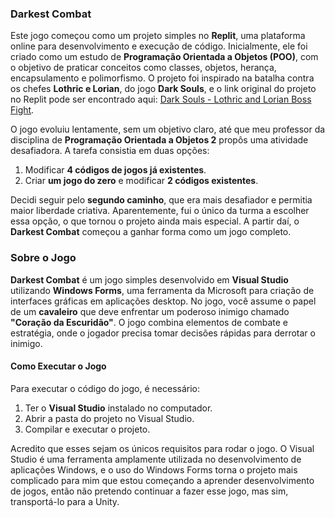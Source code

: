 ### **Darkest Combat**

Este jogo começou como um projeto simples no **Replit**, uma plataforma online para desenvolvimento e execução de código. Inicialmente, ele foi criado como um estudo de **Programação Orientada a Objetos (POO)**, com o objetivo de praticar conceitos como classes, objetos, herança, encapsulamento e polimorfismo. O projeto foi inspirado na batalha contra os chefes **Lothric e Lorian**, do jogo **Dark Souls**, e o link original do projeto no Replit pode ser encontrado aqui: [Dark Souls - Lothric and Lorian Boss Fight](https://replit.com/@pedronovelli14/Dark-Souls-Lothric-and-Lorian-Boss-Fight).

O jogo evoluiu lentamente, sem um objetivo claro, até que meu professor da disciplina de **Programação Orientada a Objetos 2** propôs uma atividade desafiadora. A tarefa consistia em duas opções:
1. Modificar **4 códigos de jogos já existentes**.
2. Criar **um jogo do zero** e modificar **2 códigos existentes**.

Decidi seguir pelo **segundo caminho**, que era mais desafiador e permitia maior liberdade criativa. Aparentemente, fui o único da turma a escolher essa opção, o que tornou o projeto ainda mais especial. A partir daí, o **Darkest Combat** começou a ganhar forma como um jogo completo.

### **Sobre o Jogo**

**Darkest Combat** é um jogo simples desenvolvido em **Visual Studio** utilizando **Windows Forms**, uma ferramenta da Microsoft para criação de interfaces gráficas em aplicações desktop. No jogo, você assume o papel de um **cavaleiro** que deve enfrentar um poderoso inimigo chamado **"Coração da Escuridão"**. O jogo combina elementos de combate e estratégia, onde o jogador precisa tomar decisões rápidas para derrotar o inimigo.

#### **Como Executar o Jogo**
Para executar o código do jogo, é necessário:
1. Ter o **Visual Studio** instalado no computador.
2. Abrir a pasta do projeto no Visual Studio.
3. Compilar e executar o projeto.

Acredito que esses sejam os únicos requisitos para rodar o jogo. O Visual Studio é uma ferramenta amplamente utilizada no desenvolvimento de aplicações Windows, e o uso do Windows Forms torna o projeto mais complicado para mim que estou começando a aprender desenvolvimento de jogos, então não pretendo continuar a fazer esse jogo, mas sim, transportá-lo para a Unity.
